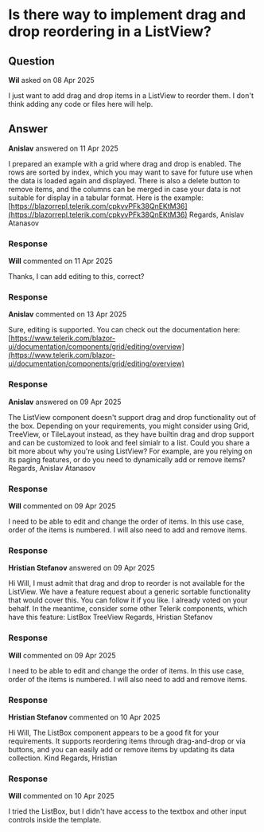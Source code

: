 # Is there way to implement drag and drop reordering in a ListView?

## Question

**Wil** asked on 08 Apr 2025

I just want to add drag and drop items in a ListView to reorder them. I don't think adding any code or files here will help.

## Answer

**Anislav** answered on 11 Apr 2025

I prepared an example with a grid where drag and drop is enabled. The rows are sorted by index, which you may want to save for future use when the data is loaded again and displayed. There is also a delete button to remove items, and the columns can be merged in case your data is not suitable for display in a tabular format. Here is the example: [https://blazorrepl.telerik.com/cpkyvPFk38QnEKtM36](https://blazorrepl.telerik.com/cpkyvPFk38QnEKtM36) Regards, Anislav Atanasov

### Response

**Will** commented on 11 Apr 2025

Thanks, I can add editing to this, correct?

### Response

**Anislav** commented on 13 Apr 2025

Sure, editing is supported. You can check out the documentation here: [https://www.telerik.com/blazor-ui/documentation/components/grid/editing/overview](https://www.telerik.com/blazor-ui/documentation/components/grid/editing/overview)

### Response

**Anislav** answered on 09 Apr 2025

The ListView component doesn't support drag and drop functionality out of the box. Depending on your requirements, you might consider using Grid, TreeView, or TileLayout instead, as they have builtin drag and drop support and can be customized to look and feel simialr to a list. Could you share a bit more about why you're using ListView? For example, are you relying on its paging features, or do you need to dynamically add or remove items? Regards, Anislav Atanasov

### Response

**Will** commented on 09 Apr 2025

I need to be able to edit and change the order of items. In this use case, order of the items is numbered. I will also need to add and remove items.

### Response

**Hristian Stefanov** answered on 09 Apr 2025

Hi Will, I must admit that drag and drop to reorder is not available for the ListView. We have a feature request about a generic sortable functionality that would cover this. You can follow it if you like. I already voted on your behalf. In the meantime, consider some other Telerik components, which have this feature: ListBox TreeView Regards, Hristian Stefanov

### Response

**Will** commented on 09 Apr 2025

I need to be able to edit and change the order of items. In this use case, order of the items is numbered. I will also need to add and remove items.

### Response

**Hristian Stefanov** commented on 10 Apr 2025

Hi Will, The ListBox component appears to be a good fit for your requirements. It supports reordering items through drag-and-drop or via buttons, and you can easily add or remove items by updating its data collection. Kind Regards, Hristian

### Response

**Will** commented on 10 Apr 2025

I tried the ListBox, but I didn't have access to the textbox and other input controls inside the template.
